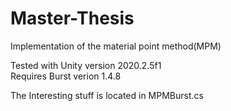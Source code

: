 # Master-Thesis
Implementation of the material point method(MPM)

Tested with Unity version 2020.2.5f1 <DX11>  
Requires Burst verion 1.4.8  
  
The Interesting stuff is located in MPMBurst.cs
